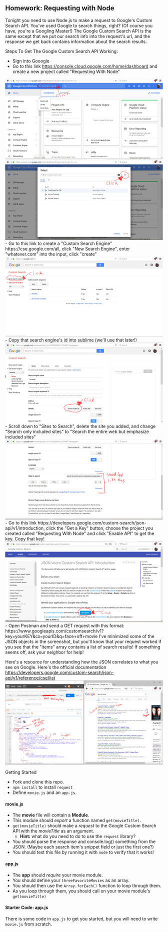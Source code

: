 <!--Do not code this at all, but make sure devs answer how we're going to do each of these steps -->

## Homework: Requesting with Node

Tonight you need to use Node.js to make a request to Google's Custom Search API. You've used Google to search things, right? (Of course you have, you're a Googling Master!) The Google Custom Search API is the same except that we put our search info into the request's url, and the response we get back contains information about the search results.

Steps To Get The Google Custom Search API Working:
- Sign into Gooogle
- Go to this link https://console.cloud.google.com/home/dashboard and create a new project called "Requesting With Node"
<img src="readMeImages/createProject1.PNG">
<img src="readMeImages/createProject2.PNG">
- Go to this link to create a "Custom Search Engine" https://cse.google.com/all, click "New Search Engine", enter "whatever.com" into the input, click "create"
<img src="readMeImages/newSearchEngine.PNG">
- Copy that search engine's id into sublime (we'll use that later!)
<img src="readMeImages/searchEngineId.PNG">
- Scroll down to "Sites to Search", delete the site you added, and change "Search only included sites" to "Search the entire web but emphasize included sites"
<img src="readMeImages/sitesToSearch.png">
- Go to this link https://developers.google.com/custom-search/json-api/v1/introduction, click the "Get a Key" button, choose the project you created called "Requesting With Node" and click "Enable API" to get the key. Copy that key!
<img src="readMeImages/enableAPI.PNG">
- Open Postman and send a GET request with this format: 
https://www.googleapis.com/customsearch/v1?key=yourKEY&cx=yourID&q=face+off+movie
I've minimized some of the JSON objects in the screenshot, but you'll know that your request worked if you see that the "items" array contains a list of search results! If something seems off, ask your neighbor for help!

Here's a resource for understanding how the JSON correlates to what you see on Google. Here's the official documentation https://developers.google.com/custom-search/json-api/v1/reference/cse/list 
<img src="readMeImages/comparison.PNG">

Getting Started
- Fork and clone this repo.
- `npm install` to install `request`
- Define `movie.js` and an `app.js`.

#### movie.js

- The **movie** file will contain a **Module**.
- This module should *export* a function named `get(movieTitle)`.
- `get(movieTitle)` should make a *request* to the Google Custom Search API with the *movieTitle* as an argument.
	- **Hint:** what do you need to do to use the `request` library?
- You should parse the response and console.log() something from the JSON. (Maybe each search item's snippet field or just the first one?)
- You should test this file by running it with `node` to verify that it works!

#### app.js

- The **app** should *require* your movie module.
- You should define your `threeFavoriteMovies` as an array.
- You should then use the `Array.forEach()` function to loop through them.
- As you loop through them, you should call on your movie module's `get(movieTitle)`


#### Starter Code: app.js

There is some code in `app.js` to get you started, but you will need to write `movie.js` from scratch.
